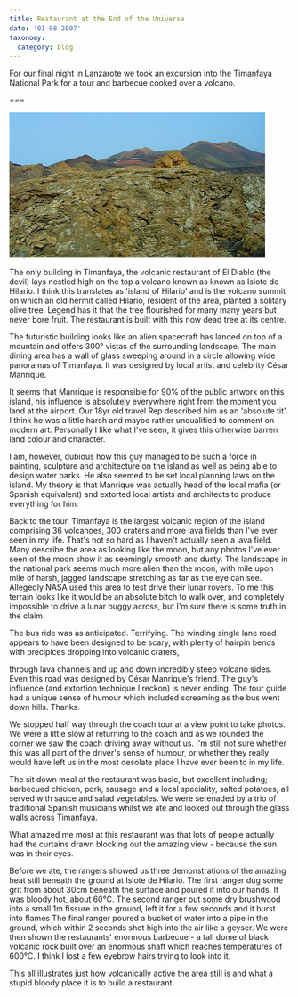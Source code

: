 ```yaml
---
title: Restaurant at the End of the Universe
date: '01-08-2007'
taxonomy:
  category: blog
---
```


For our final night in Lanzarote we took an excursion into the Timanfaya National Park for a tour and barbecue cooked over a volcano.

===

![restaurant](p1010164.jpg)


The only building in Timanfaya, the volcanic restaurant of El Diablo (the devil) lays nestled high on the top a volcano known as known as Islote de Hilario. I think this translates as 'island of Hilario' and is the volcano summit on which an old hermit called Hilario, resident of the area, planted a solitary olive tree.  Legend has it that the tree flourished for many many years but never bore fruit. The restaurant is built with this now dead tree at its centre.

The futuristic building looks like an alien spacecraft has landed on top of a mountain and offers 300° vistas of the surrounding landscape. The main dining area has a wall of glass sweeping around in a circle allowing wide panoramas of Timanfaya. It was designed by local artist and celebrity César Manrique.

It seems that Manrique is responsible for 90% of the public artwork on this island, his influence is absolutely everywhere right from the moment you land at the airport. Our 18yr old travel Rep described him as an 'absolute tit'. I think he was a little harsh and maybe rather unqualified to comment on modern art.  Personally I like what I've seen, it gives this otherwise barren land colour and character.

I am, however, dubious how this guy managed to be such a force in painting, sculpture and architecture on the island as well as being able to design water parks.  He also seemed to be set local planning laws on the island.  My theory is that Manrique was actually head of the local mafia (or Spanish equivalent) and extorted local artists and architects to produce everything for him.

Back to the tour. Timanfaya is the largest volcanic region of the island comprising 36 volcanoes, 300 craters and more lava fields than I've ever seen in my life. That's not so hard as I haven't actually seen a lava field.  Many describe the area as looking like the moon, but any photos I've ever seen of the moon show it as seemingly smooth and dusty. The landscape in the national park seems much more alien than the moon, with mile upon mile of harsh, jagged landscape stretching as far as the eye can see. Allegedly NASA used this area to test drive their lunar rovers. To me this terrain looks like it would be an absolute bitch to walk over, and completely impossible to drive a lunar buggy across, but I'm sure there is some truth in the claim.

The bus ride was as anticipated. Terrifying. The winding single lane road appears to have been designed to be scary, with plenty of hairpin bends with precipices dropping into volcanic craters,

through lava channels and up and down incredibly steep volcano sides.  Even this road was designed by César Manrique's friend.  The guy's influence (and extortion technique I reckon) is never ending.  The tour guide had a unique sense of humour which included screaming as the bus went down hills.  Thanks.

We stopped half way through the coach tour at a view point to take photos.  We were a little slow at returning to the coach and as we rounded the corner we saw the coach driving away without us.  I'm still not sure whether this was all part of the driver's sense of humour, or whether they really would have left us in the most desolate place I have ever been to in my life.

The sit down meal at the restaurant was basic, but excellent including; barbecued chicken, pork, sausage and a local speciality, salted potatoes, all served with sauce and salad vegetables.  We were serenaded by a trio of traditional Spanish musicians whilst we ate and looked out through the glass walls across Timanfaya.

What amazed me most at this restaurant was that lots of people actually had the curtains drawn blocking out the amazing view - because the sun was in their eyes.

Before we ate, the rangers showed us three demonstrations of the amazing heat still beneath the ground at Islote de Hilario.  The first ranger dug some grit from about 30cm beneath the surface and poured it into our hands.  It was bloody hot, about 60°C.  The second ranger put some dry brushwood into a small 1m fissure in the ground, left it for a few seconds and it burst into flames  The final ranger poured a bucket of water into a pipe in the ground, which within 2 seconds shot high into the air like a geyser.  We were then shown the restaurants' enormous barbecue - a tall dome of black volcanic rock built over an enormous shaft which reaches temperatures of 600°C.  I think I lost a few eyebrow hairs trying to look into it.

This all illustrates just how volcanically active the area still is and what a stupid bloody place it is to build a restaurant.
